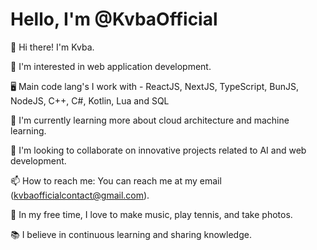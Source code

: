 # Hello, I'm @KvbaOfficial

👋 Hi there! I'm Kvba. 

👀 I'm interested in web application development.

🖥️ Main code lang's I work with - ReactJS, NextJS, TypeScript, BunJS, NodeJS, C++, C#, Kotlin, Lua and SQL

🌱 I'm currently learning more about cloud architecture and machine learning.

💞️ I'm looking to collaborate on innovative projects related to AI and web development.

📫 How to reach me: You can reach me at my email (kvbaofficialcontact@gmail.com).

🔭 In my free time, I love to make music, play tennis, and take photos.

📚 I believe in continuous learning and sharing knowledge.

